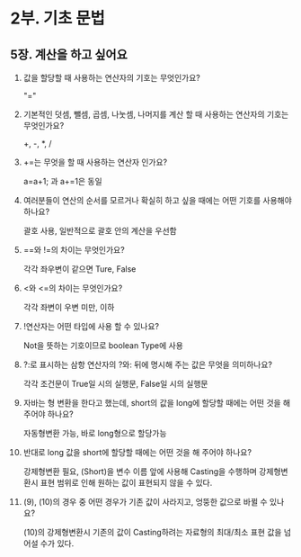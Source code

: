 # 2부. 기초 문법

##    5장. 계산을 하고 싶어요

1. 값을 할당할 때 사용하는 연산자의 기호는 무엇인가요?

    "="

2. 기본적인 덧셈, 뺄셈, 곱셈, 나눗셈, 나머지를 계산 할 때 사용하는 연산자의 기호는 무엇인가요?

    +, -, *, /

3. +=는 무엇을 할 때 사용하는 연산자 인가요?

    a=a+1; 과 a+=1은 동일

4. 여러분들이 연산의 순서를 모르거나 확실히 하고 싶을 때에는 어떤 기호를 사용해야 하나요?

    괄호 사용, 일반적으로 괄호 안의 계산을 우선함

5. ==와 !=의 차이는 무엇인가요?

    각각 좌우변이 같으면 Ture, False

6. <와 <=의 차이는 무엇인가요?

    각각 좌변이 우변 미만, 이하

7. !연산자는 어떤 타입에 사용 할 수 있나요?

    Not을 뜻하는 기호이므로 boolean Type에 사용

8. ?:로 표시하는 삼항 연산자의 ?와: 뒤에 명시해 주는 값은 무엇을 의미하나요?

    각각 조건문이 True일 시의 실행문, False일 시의 실행문

9. 자바는 형 변환을 한다고 했는데, short의 값을 long에 할당할 때에는 어떤 것을 해 주어야 하나요?

    자동형변환 가능, 바로 long형으로 할당가능

10. 반대로 long 값을 short에 할당할 때에는 어떤 것을 해 주어야 하나요?

    강제형변환 필요, (Short)을 변수 이름 앞에 사용해 Casting을 수행하며 강제형변환시 표현 범위로 인해 원하는 값이 표현되지 않을 수 있다.

11. (9), (10)의 경우 중 어떤 경우가 기존 값이 사라지고, 엉뚱한 값으로 바뀔 수 있나요?

    (10)의 강제형변환시 기존의 값이 Casting하려는 자료형의 최대/최소 표현 값을 넘어설 수가 있다. 
